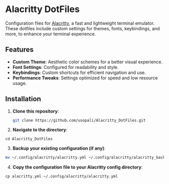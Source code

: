 # Alacritty DotFiles

Configuration files for [Alacritty](https://github.com/alacritty/alacritty), a fast and lightweight terminal emulator. These dotfiles include custom settings for themes, fonts, keybindings, and more, to enhance your terminal experience.

## Features

- **Custom Theme**: Aesthetic color schemes for a better visual experience.
- **Font Settings**: Configured for readability and style.
- **Keybindings**: Custom shortcuts for efficient navigation and use.
- **Performance Tweaks**: Settings optimized for speed and low resource usage.

## Installation

1. **Clone this repository**:

   ```bash
   git clone https://github.com/usopali/Alacritty_DotFiles.git

2.  **Navigate to the directory**:
   ```
cd Alacritty_DotFiles
```
3. **Backup your existing configuration (if any)**:
```bash
mv ~/.config/alacritty/alacritty.yml ~/.config/alacritty/alacritty_backup.yml
```
4. **Copy the configuration file to your Alacritty config directory**:
```
cp alacritty.yml ~/.config/alacritty/alacritty.yml


